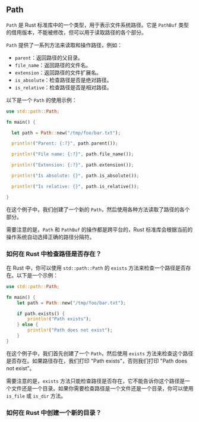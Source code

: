 ## Path

`Path` 是 Rust 标准库中的一个类型，用于表示文件系统路径。它是 `PathBuf` 类型的借用版本，不能被修改，但可以用于读取路径的各个部分。

`Path` 提供了一系列方法来读取和操作路径，例如：

- `parent`：返回路径的父目录。
- `file_name`：返回路径的文件名。
- `extension`：返回路径的文件扩展名。
- `is_absolute`：检查路径是否是绝对路径。
- `is_relative`：检查路径是否是相对路径。

以下是一个 `Path` 的使用示例：

```rust
use std::path::Path;

fn main() {

  let path = Path::new("/tmp/foo/bar.txt");

  println!("Parent: {:?}", path.parent());

  println!("File name: {:?}", path.file_name());

  println!("Extension: {:?}", path.extension());

  println!("Is absolute: {}", path.is_absolute());

  println!("Is relative: {}", path.is_relative());

}
```

在这个例子中，我们创建了一个新的 `Path`，然后使用各种方法读取了路径的各个部分。

需要注意的是，`Path` 和 `PathBuf` 的操作都是跨平台的，Rust 标准库会根据当前的操作系统自动选择正确的路径分隔符。

### 如何在 Rust 中检查路径是否存在？

在 Rust 中，你可以使用 `std::path::Path` 的 `exists` 方法来检查一个路径是否存在。以下是一个示例：

```rust
use std::path::Path;

fn main() {
    let path = Path::new("/tmp/foo/bar.txt");

    if path.exists() {
        println!("Path exists");
    } else {
        println!("Path does not exist");
    }
}
```

在这个例子中，我们首先创建了一个 `Path`，然后使用 `exists` 方法来检查这个路径是否存在。如果路径存在，我们打印 "Path exists"，否则我们打印 "Path does not exist"。

需要注意的是，`exists` 方法只能检查路径是否存在，它不能告诉你这个路径是一个文件还是一个目录。如果你需要检查路径是一个文件还是一个目录，你可以使用 `is_file` 或 `is_dir` 方法。

### 如何在 Rust 中创建一个新的目录？

